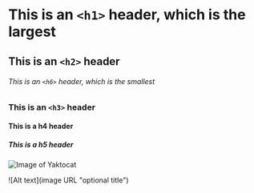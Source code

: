 # This is an `<h1>` header, which is the largest

## This is an `<h2>` header

###### This is an `<h6>` header, which is the smallest

### This is an `<h3>` header
#### This is a h4 header
##### This is a h5 header

![Image of Yaktocat](https://octodex.github.com/images/yaktocat.png)

![Alt text](image URL "optional title")
